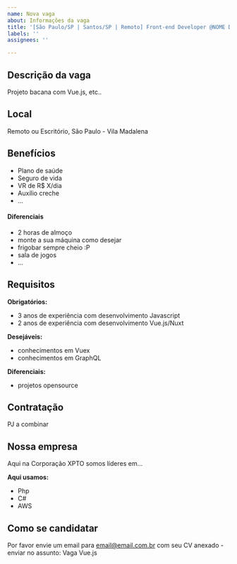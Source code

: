 ```yaml
---
name: Nova vaga
about: Informações da vaga
title: '[São Paulo/SP | Santos/SP | Remoto] Front-end Developer @NOME DA EMPRESA'
labels: ''
assignees: ''

---
```

<!-- POR FAVOR, SÓ POSTE SE A VAGA FOR PARA TRABALHAR COM VUE.JS OU TECNOLOGIAS DO ECOSSISTEMA! -->

<!--
Labels:
Preencha os quadros a baixo com um X

# Alocação
- [] Flexível
- [] Presencial
- [] Remoto

# Experiência
- [] Estágio
- [] Júnior
- [] Pleno
- [] Sênior

# Regime
- [] A-Combinar
- [] CLT
- [] Estágio
- [] Freela
- [] Outros
- [] PJ

-->

## Descrição da vaga

Projeto bacana com Vue.js, etc..

## Local

Remoto ou Escritório, São Paulo - Vila Madalena

## Benefícios

- Plano de saúde
- Seguro de vida
- VR de R$ X/dia
- Auxílio creche
- ...

#### Diferenciais

- 2 horas de almoço
- monte a sua máquina como desejar
- frigobar sempre cheio :P
- sala de jogos
- ...

## Requisitos

**Obrigatórios:**
- 3 anos de experiência com desenvolvimento Javascript
- 2 anos de experiência com desenvolvimento Vue.js/Nuxt

**Desejáveis:**
- conhecimentos em Vuex
- conhecimentos em GraphQL

**Diferenciais:**
- projetos opensource

## Contratação

PJ a combinar

## Nossa empresa

Aqui na Corporação XPTO somos líderes em...

**Aqui usamos:**
- Php
- C#
- AWS

## Como se candidatar

Por favor envie um email para email@email.com.br com seu CV anexado - enviar no assunto: Vaga Vue.js
